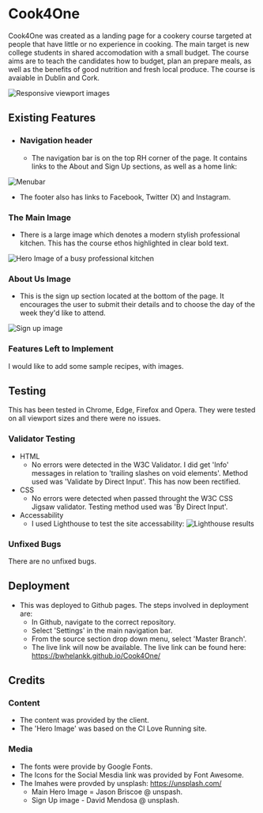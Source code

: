 # Cook4One

Cook4One was created as a landing page for a cookery course targeted at people that have little or no experience in cooking.  The main target is new college students in shared accomodation with a small budget. The course aims are to teach the candidates how to budget, plan an prepare meals, as well as the benefits of good nutrition and fresh local produce.  The course is avaiable in Dublin and Cork.

![Responsive viewport images](https://i.imgur.com/rQIDHy1.png)

## Existing Features

- ### Navigation header

  - The navigation bar is on the top RH corner of the page.  It contains links to the About and Sign Up sections, as well as a home link:

![Menubar](https://i.imgur.com/qk0PrvG.jpg)
  
- The footer also has links to Facebook, Twitter (X) and Instagram.
  
### The Main Image

- There is a large image which denotes a modern stylish professional kitchen.  This has the course ethos highlighted in clear bold text.

![Hero Image of a busy professional kitchen](https://i.imgur.com/pivoCpS.jpg)

### About Us Image

 - This is the sign up section located at the bottom of the page.  It encourages the user to submit their details and to choose the day of the week they'd like to attend.

![Sign up image]()
  
### Features Left to Implement

I would like to add some sample recipes, with images.

## Testing

This has been tested in Chrome, Edge, Firefox and Opera. They were tested on all viewport sizes and there were no issues.

### Validator Testing

- HTML
  - No errors were detected in the W3C Validator. I did get 'Info' messages in relation to 'trailing slashes on void elements'. Method used was 'Validate by Direct Input'.  This has now been rectified.
- CSS
  - No errors were detected when passed throught the W3C CSS Jigsaw validator. Testing method used was 'By Direct Input'.
- Accessability
  - I used Lighthouse to test the site accessability:
 ![Lighthouse results](https://i.imgur.com/pJAcYzH.jpg)

### Unfixed Bugs

There are no unfixed bugs.

## Deployment

- This was deployed to Github pages.  The steps involved in deployment are:
  - In Github, navigate to the correct repository.
  - Select 'Settings' in the main navigation bar.
  - From the source section drop down menu, select 'Master Branch'.
  - The live link will now be available.
The live link can be found here: <https://bwhelankk.github.io/Cook4One/>

## Credits

### Content
 - The content was provided by the client. 
 - The 'Hero Image' was based on the CI Love Running site.

### Media
 - The fonts were provide by Google Fonts.
 - The Icons for the Social Mesdia link was  provided by Font Awesome.
- The Imahes were provded by unsplash: <https://unsplash.com/>
  - Main Hero Image = Jason Briscoe @ unspash.
  - Sign Up image - David Mendosa @ unsplash. 